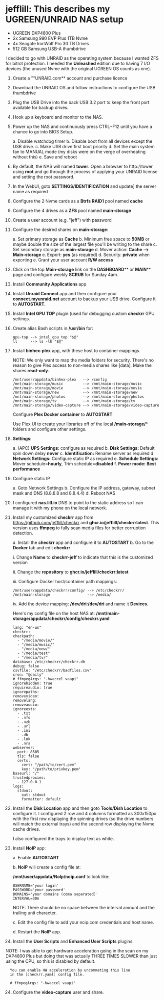 # jefflill: This describes my UGREEN/UNRAID NAS setup

* UGREEN DXP4800 Plus
* 2x Samsung 990 EVP Plus 1TB Nvme
* 4x Seagate IronWolf Pro 30 TB Drives
* 512 GB Samsung USB-A thumbdrive

I decided to go with UNRAID as the operating system because
I wanted ZFS for bitrot protection.  I needed the **Unleashed**
edition due to having 7 I/O devices (the unused Nvme with the
original UGREEN OS counts as one).

1. Create a ""UNRAID.com** account and purchase licence

2. Download the UNRAID OS and follow instructions to
   configure the USB thumbdrive

3. Plug the USB Drive into the back USB 3.2 port to
   keep the front port available for backup drives.

3. Hook up a keyboard and monitor to the NAS.

4. Power up the NAS and continuously press CTRL+F12
   until you have a chance to go into BIOS Setup.

   a. Disable watchdog timer
   b. Disable boot from all devices except the USB drive.
   c. Make USB drive first boot priority
   d. Set the main system fan to MANUAL mode (my disks
      were on the verge of overheating without this)
   e. Save and reboot

5. By default, the NAS will named **tower**.  Open a browser
   to http://tower using **root** and go through the
   process of applying your UNRAID license and setting
   the root password.

6. In the WebUI, goto **SETTINGS/IDENTIFICATION** and update]
   the server name as required

7. Configure the 2 Nvme cards as a **Btrfs RAID1** pool
   named **cache**

8. Configure the 4 drives as a **ZFS** pool named **main-storage**

9. Create a user account (e.g. "jeff") with password

10. Configure the desired shares on **main-storage**:

    a. Set primary storage as **Cache**
    b. Minimum free space to **50MB** or maybe double the size
       of the largest file you'll be writing to the share
    c. Set secondary storage as **main-storage**
    d. Mover action: **Cache --> Main-storage**
    e. Export: **yes** (as required)
    d. Security: **private** when exporting
    e. Grant your user account **R/W access**

11. Click on the top **Main-storage** link on the **DASHBOARD**** or 
    **MAIN**** page and configure weekly **SCRUB**  for Sunday 4am.

12. Install **Community Applications** app

13. Install **Unraid Connect** app and then configure your
    **connect.myunraid.net** account to backup your USB
    drive.  Configure it to **AUTOSTART**.

14. Install **Intel GPU TOP** plugin (used for debugging
    custom **checkrr** GPU settings.

15. Create alias Bash scripts in **/usr/bin** for:
    
    ```
    gpu-top --> intel_gpu_top "$@"
    ll      --> ls -lh "$@"
    ```

16. Install **binhex-plex** app, with these host to container
    mappings.
    
    NOTE: We only want to map the media folders for security.
          There's no reason to give Plex access to non-media
          shares like [data].  Make the shares **read-only**.

    ```
    /mnt/user/appdata/binhex-plex   --> /config
    /mnt/main-storage/music         --> /mnt/main-storage/music
    /mnt/main-storage/movie         --> /mnt/main-storage/movie
    /mnt/main-storage/new           --> /mnt/main-storage/new
    /mnt/main-storage/photos        --> /mnt/main-storage/photos
    /mnt/main-storage/tv            --> /mnt/main-storage/tv
    /mnt/main-storage/video-capture --> /mnt/main-storage/video-capture
    ```

    Configure **Plex Docker container** to **AUTOSTART**
    
    Use Plex UI to create your libraries off of the local
    **/main-storage/*** folders and configure other settings.

17. **Settings:**

    a. (APC) **UPS Settings:** configure as required
    b. **Disk Settings:** Default spin down delay **never**
    c. **Identification:** Rename server as required
    d. **Network Settings:** Configure static IP as required
    e. **Schedule Settings:** Mover schedule=**hourly**,
       Trim schedule=**disabled**
    f. **Power mode:** **Best performance**
    
18. Configure static IP
 
    a. Goto Network Settings
    b. Configure the IP address, gateway, subnet mask and DNS
       (8.8.8.8 and 8.8.4.4)
    d. Reboot NAS
     
19. I configured **nas.lill.io** DNS to point to the static
    address so I can manage it with my phone on the local network.

20. Install my customized **checkrr** app from 
    https://github.com/jefflill/checkrr and 
    **ghcr.io/jefflill/checkrr:latest**.  This version
    uses **ffmpeg** to fully scan media files for
    better corruption detection.

    a. Install the **checkrr** app and configure it to **AUTOSTART**
    b. Go to the **Docker** tab and edit **checkrr**

       i. Change **Name** to **checkrr-jeff** to indicate
          that this is the customized version

       ii. Change the **repository** to **ghcr.io/jefflill/checkrr:latest**

       iii. Configure Docker host/container path mappings:
       ```
       /mnt/user/appdata/checkrr/config/ --> /etc/checkrr/
       /mnt/main-storage                 --> /media/
       ```

       iv. Add the device mapping: **/dev/dri:/dev/dri** and name
           it **Devices**.

      Here's my config file on the host NAS at:
      **/mnt/main-storage/appdata/checkrr/config/checkrr.yaml**
      ```
      lang: "en-us"
      checkrr:
      checkpath: 
        - "/media/movie/"
        - "/media/music/"
        - "/media/new/"
        - "/media/test"
        - "/media/tv/"
      database: /etc/checkrr/checkrr.db
      debug: false
      csvfile: "/etc/checkrr/badfiles.csv"
      cron: "@daily"
      # ffmpegArgs: "-hwaccel vaapi"
      ignorehidden: true
      requireaudio: true
      ignorepaths:
      removevideo:
      removelang:
      removeaudio:
      ignoreexts:
        - .txt
        - .nfo
        - .nzb
        - .url
        - .ini
        - .db
        - .lnk
        - .nra
      webserver:
        port: 8585
        tls: false
        certs:
          cert: "/path/to/cert.pem"
          key: "/path/to/privkey.pem"
      baseurl: "/"
      trustedproxies:
        - 127.0.0.1
      logs:
        stdout:
          out: stdout
          formatter: default
      ```

21. Install the **Disk Location** app and then goto 
    **Tools/Dish Location** to configure it.  I configured
    2 row and 4 columns formatted as 300x150px with the
    first row displaying the spinning drives (so the drive
    numbers will match the external trays) and the second
    row displaying the Nvme cache drives.

    I also configured the trays to display text as white.

22. Install **NoIP** app:

    a. Enable **AUTOSTART**

    b. **NoIP** will create a config file at:

       **/mnt/user/appdata/NoIp/noip.conf** to look like:
       ```
       USERNAME='your login'
       PASSWORD='your password'
       DOMAINS='your domains (coma separated)'
       INTERVAL=30m
       ```

       NOTE: There should be no space between the interval
             amount and the trailing unit character.

    c. Edit the config file to add your noip.com credentials
       and host name.

    d. Restart the **NoIP** app.

23. Install the **User Scripts** and **Enhanced User Scripts** plugins.

NOTE: I was able to get hardware acceleration going in the scan
      on my DXP4800 Plus but doing that was actually THREE TIMES SLOWER
      than just using the CPU, so this is disabled by default.

      You can enable HW acceleration by uncommeting this line
      in the [checkrr.yaml] config file.

      # ffmpegArgs: "-hwaccel vaapi"

24. Configure the **video-capture** user and share.

